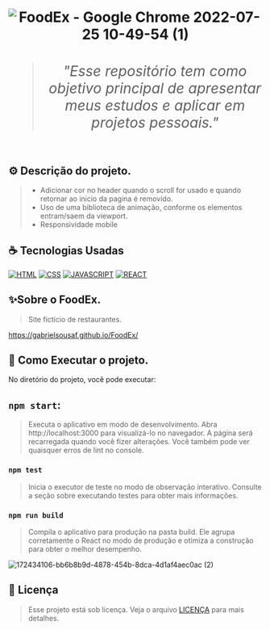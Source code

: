 <h1 align="center" width:100%>
  
![FoodEx - Google Chrome 2022-07-25 10-49-54 (1)](https://user-images.githubusercontent.com/97768716/180794676-8f994a29-9ab1-4006-9a08-24d774defbf0.gif)
> ###### "Esse repositório tem como objetivo principal de apresentar meus estudos e aplicar em projetos pessoais."


## ⚙ Descrição do projeto.
> * Adicionar cor no header quando o scroll for usado e quando retornar ao inicio da pagina é removido.<br>
> * Uso de uma biblioteca de animação, conforme os elementos entram/saem da viewport.<br>
> * Responsividade mobile


## ☕ Tecnologias Usadas

[![HTML](https://img.shields.io/badge/HTML5-E34F26?style=for-the-badge&logo=html5&logoColor=white)](#)
[![CSS](https://img.shields.io/badge/CSS3-1572B6?style=for-the-badge&logo=css3&logoColor=white)](#)
[![JAVASCRIPT](https://img.shields.io/badge/JavaScript-F7DF1E?style=for-the-badge&logo=javascript&logoColor=black)](#)
[![REACT](https://img.shields.io/badge/React-20232A?style=for-the-badge&logo=react&logoColor=61DAFB)](#)

## ✨Sobre o FoodEx.
> Site fictício de restaurantes.

https://gabrielsousaf.github.io/FoodEx/



## 📎 Como Executar o projeto.

No diretório do projeto, você pode executar:

## `npm start`: 
> Executa o aplicativo em modo de desenvolvimento.
> Abra http://localhost:3000 para visualizá-lo no navegador.
> A página será recarregada quando você fizer alterações.
> Você também pode ver quaisquer erros de lint no console.

### `npm test`
> Inicia o executor de teste no modo de observação interativo.
> Consulte a seção sobre executando testes para obter mais informações.

### `npm run build`
> Compila o aplicativo para produção na pasta build.
> Ele agrupa corretamente o React no modo de produção e otimiza a construção para obter o melhor desempenho.

![172434106-bb6b8b9d-4878-454b-8dca-4d1af4aec0ac (2)](https://user-images.githubusercontent.com/97768716/180794727-7826c666-d724-458c-b979-07debccf834b.png)  
  
## 📝 Licença

> Esse projeto está sob licença. Veja o arquivo [LICENÇA](LICENSE) para mais detalhes.


